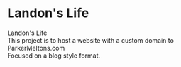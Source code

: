 # Landon's Life
Landon's Life <br>This project is to host a website with a custom domain to ParkerMeltons.com
<br> Focused on a blog style format.
<!--To Do List: Add Steam and SPotify. Add pcitures to sides of pages. Adjust Home Screen. Add more blog posts. Add in Hobby diagram with links to new hobby specific slides. Add in Hobbies: Fish, Plants, Running (Add Kachava in here), Gaming, Crafting, Kickball, Traveling. Link hobbies to blog posts? Live Video of fish tank that connects to website. Add in donation to venmo for fish treats.>